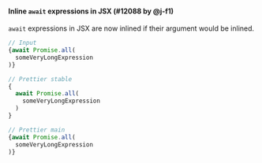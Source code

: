 #### Inline `await` expressions in JSX (#12088 by @j-f1)

`await` expressions in JSX are now inlined if their argument would be inlined.

<!-- prettier-ignore -->
```jsx
// Input
{await Promise.all(
  someVeryLongExpression
)}

// Prettier stable
{
  await Promise.all(
    someVeryLongExpression
  )
}

// Prettier main
{await Promise.all(
  someVeryLongExpression
)}
```
